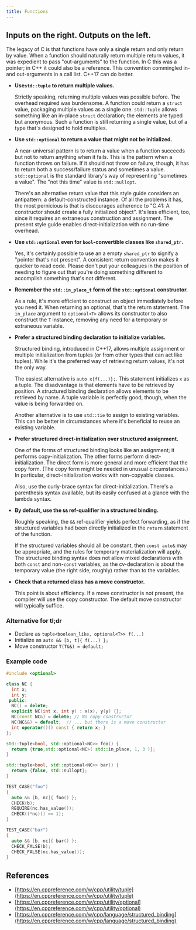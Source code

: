 ```yaml
---
title: Functions
---
```


## Inputs on the right. Outputs on the left.

The legacy of C is that functions have only a single return and only return by
value. When a function should naturally return multiple return values, it was
expedient to pass "out-arguments" to the function. In C this was a pointer; in
C++ it could also be a reference. This convention commingled in- and
out-arguments in a call list. C++17 can do better.

* **Use`std::tuple` to return multiple values.**

    Strictly speaking, returning multiple values was possible before. The overhead
    required was burdensome. A function could return a `struct` value, packaging
    multiple values as a single one. `std::tuple` allows something like an in-place
    `struct` declaration; the elements are typed but anonymous. Such a function is
    still returning a single value, but of a type that's designed to hold multiples.

* **Use `std::optional` to return a value that might not be initialized.**

    A near-universal pattern is to return a value when a function succeeds but not
    to return anything when it fails. This is the pattern when a function throws on
    failure. If it should not throw on failure, though, it has to return both a
    success/failure status and sometimes a value. `std::optional` is the standard
    library's way of representing "sometimes a value". The "not this time" value is
    `std::nullopt`.

    There's an alternative return value that this style guide considers an
    antipattern: a default-constructed instance. Of all the problems it has, the
    most pernicious is that is discourages adherence to "C.41: A constructor should
    create a fully initialized object". It's less efficient, too, since it requires
    an extraneous construction and assignment. The present style guide enables
    direct-initialization with no run-time overhead.

* **Use `std::optional` even for `bool`-convertible classes like `shared_ptr`.**

    Yes, it's certainly possible to use an a empty `shared_ptr` to signify a
    "pointer that's not present". A consistent return convention makes it quicker to
    read code. Please don't put your colleagues in the position of needing to figure
    out that you're doing something different to accomplish something that's not
    different.

* **Remember the `std::in_place_t` form of the `std::optional` constructor.**

  As a rule, it's more efficient to construct an object immediately before you
  need it. When returning an optional, that's the return statement. The `in_place`
  argument to `optional<T>` allows its constructor to also construct the `T`
  instance, removing any need for a temporary or extraneous variable.

* **Prefer a structured binding declaration to initialize variables.**

    Structured binding, introduced in C++17, allows multiple assignment or multiple
    initialization from tuples (or from other types that can act like tuples). While
    it's the preferred way of retrieving return values, it's not the only way.
    
    The easiest alternative is `auto x{f(...)};`. This statement initializes `x` as
    a tuple. The disadvantage is that elements have to be retrieved by position. A
    structured binding declaration allows elements to be retrieved by name. A tuple
    variable is perfectly good, though, when the value is being forwarded on.
    
    Another alternative is to use `std::tie` to assign to existing variables. This
    can be better in circumstances where it's beneficial to reuse an existing
    variable.

* **Prefer structured direct-initialization over structured assignment.**

    One of the forms of structured binding looks like an assignment; it performs
    copy-initialization. The other forms perform direct-initialization. The direct
    form is more general and more efficient that the copy form. (The copy form 
    might be needed in unusual circumstances.) In particular, direct-initialization
    works with non-copyable classes.
    
    Also, use the curly-brace syntax for direct-initialization. There's a
    parenthesis syntax available, but its easily confused at a glance with the
    lambda syntax.

* **By default, use the `&&` ref-qualifier in a structured binding.**

    Roughly speaking, the `&&` ref-qualifier yields perfect forwarding, as if the
    structured variables had been directly initialized in the `return` statement of
    the function.

    If the structured variables should all be constant, then `const auto&` may be
    appropriate, and the rules for temporary materialization will apply. The
    structured binding syntax does not allow mixed declarations with both `const`
    and non-`const` variables, as the cv-declaration is about the temporary value
    (the right side, roughly) rather than to the variables.

* **Check that a returned class has a move constructor.**

    This point is about efficiency. If a move constructor is not present, the
    compiler will use the copy constructor. The default move constructor will
    typically suffice.

### Alternative for tl;dr

* Declare as `tuple<boolean_like, optional<T>> f(...)`
* Initialize as `auto && [b, t]{ f(...) };`
* Move constructor `T(T&&) = default;`

### Example code

```c++
#include <optional>

class NC {
  int x;
  int y;
 public:
  NC() = delete;
  explicit NC(int x, int y) : x(x), y(y) {};
  NC(const NC&) = delete; // No copy constructor
  NC(NC&&) = default;  // ... but there is a move constructor
  int operator()() const { return x; }
};

std::tuple<bool, std::optional<NC>> foo() {
  return {true,std::optional<NC>( std::in_place, 1, 3 )};
}

std::tuple<bool, std::optional<NC>> bar() {
  return {false, std::nullopt};
}

TEST_CASE("foo")
{
  auto && [b, nc]{ foo() };
  CHECK(b);
  REQUIRE(nc.has_value());
  CHECK((*nc)() == 1);
}

TEST_CASE("bar")
{
  auto && [b, nc]{ bar() };
  CHECK_FALSE(b);
  CHECK_FALSE(nc.has_value());
}
```

## References

* [https://en.cppreference.com/w/cpp/utility/tuple](https://en.cppreference.com/w/cpp/utility/tuple)
* [https://en.cppreference.com/w/cpp/utility/optional](https://en.cppreference.com/w/cpp/utility/optional)
* [https://en.cppreference.com/w/cpp/language/structured_binding](https://en.cppreference.com/w/cpp/language/structured_binding)
